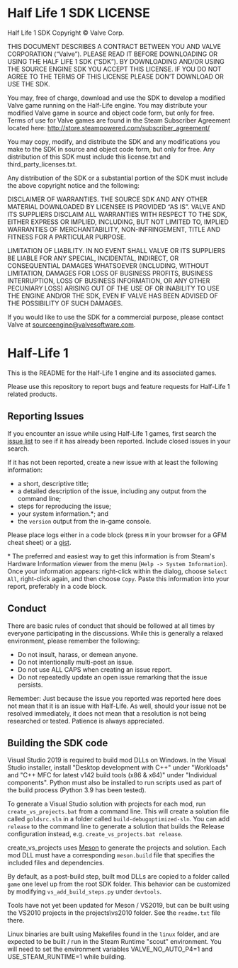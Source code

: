 Half Life 1 SDK LICENSE
======================

Half Life 1 SDK Copyright © Valve Corp.  

THIS DOCUMENT DESCRIBES A CONTRACT BETWEEN YOU AND VALVE CORPORATION (“Valve”).  PLEASE READ IT BEFORE DOWNLOADING OR USING THE HALF LIFE 1 SDK (“SDK”). BY DOWNLOADING AND/OR USING THE SOURCE ENGINE SDK YOU ACCEPT THIS LICENSE. IF YOU DO NOT AGREE TO THE TERMS OF THIS LICENSE PLEASE DON’T DOWNLOAD OR USE THE SDK.

You may, free of charge, download and use the SDK to develop a modified Valve game running on the Half-Life engine.  You may distribute your modified Valve game in source and object code form, but only for free. Terms of use for Valve games are found in the Steam Subscriber Agreement located here: http://store.steampowered.com/subscriber_agreement/ 

You may copy, modify, and distribute the SDK and any modifications you make to the SDK in source and object code form, but only for free.  Any distribution of this SDK must include this license.txt and third_party_licenses.txt.  
 
Any distribution of the SDK or a substantial portion of the SDK must include the above copyright notice and the following: 

DISCLAIMER OF WARRANTIES.  THE SOURCE SDK AND ANY OTHER MATERIAL DOWNLOADED BY LICENSEE IS PROVIDED “AS IS”.  VALVE AND ITS SUPPLIERS DISCLAIM ALL WARRANTIES WITH RESPECT TO THE SDK, EITHER EXPRESS OR IMPLIED, INCLUDING, BUT NOT LIMITED TO, IMPLIED WARRANTIES OF MERCHANTABILITY, NON-INFRINGEMENT, TITLE AND FITNESS FOR A PARTICULAR PURPOSE.  

LIMITATION OF LIABILITY.  IN NO EVENT SHALL VALVE OR ITS SUPPLIERS BE LIABLE FOR ANY SPECIAL, INCIDENTAL, INDIRECT, OR CONSEQUENTIAL DAMAGES WHATSOEVER (INCLUDING, WITHOUT LIMITATION, DAMAGES FOR LOSS OF BUSINESS PROFITS, BUSINESS INTERRUPTION, LOSS OF BUSINESS INFORMATION, OR ANY OTHER PECUNIARY LOSS) ARISING OUT OF THE USE OF OR INABILITY TO USE THE ENGINE AND/OR THE SDK, EVEN IF VALVE HAS BEEN ADVISED OF THE POSSIBILITY OF SUCH DAMAGES.  
 
 
If you would like to use the SDK for a commercial purpose, please contact Valve at sourceengine@valvesoftware.com.


Half-Life 1
======================

This is the README for the Half-Life 1 engine and its associated games.

Please use this repository to report bugs and feature requests for Half-Life 1 related products.

Reporting Issues
----------------

If you encounter an issue while using Half-Life 1 games, first search the [issue list](https://github.com/ValveSoftware/halflife/issues) to see if it has already been reported. Include closed issues in your search.

If it has not been reported, create a new issue with at least the following information:

- a short, descriptive title;
- a detailed description of the issue, including any output from the command line;
- steps for reproducing the issue;
- your system information.\*; and
- the `version` output from the in-game console.

Please place logs either in a code block (press `M` in your browser for a GFM cheat sheet) or a [gist](https://gist.github.com).

\* The preferred and easiest way to get this information is from Steam's Hardware Information viewer from the menu (`Help -> System Information`). Once your information appears: right-click within the dialog, choose `Select All`, right-click again, and then choose `Copy`. Paste this information into your report, preferably in a code block.

Conduct
-------


There are basic rules of conduct that should be followed at all times by everyone participating in the discussions.  While this is generally a relaxed environment, please remember the following:

- Do not insult, harass, or demean anyone.
- Do not intentionally multi-post an issue.
- Do not use ALL CAPS when creating an issue report.
- Do not repeatedly update an open issue remarking that the issue persists.

Remember: Just because the issue you reported was reported here does not mean that it is an issue with Half-Life.  As well, should your issue not be resolved immediately, it does not mean that a resolution is not being researched or tested.  Patience is always appreciated.


Building the SDK code
-------

Visual Studio 2019 is required to build mod DLLs on Windows. In the Visual Studio installer, install "Desktop development with C++" under "Workloads" and "C++ MFC for latest v142 build tools (x86 & x64)" under "Individual components". Python must also be installed to run scripts used as part of the build process (Python 3.9 has been tested).

To generate a Visual Studio solution with projects for each mod, run `create_vs_projects.bat` from a command line. This will create a solution file called `goldsrc.sln` in a folder called `build-debugoptimized-sln`. You can add `release` to the command line to generate a solution that builds the Release configuration instead, e.g. `create_vs_projects.bat release`. 

create_vs_projects uses [Meson](https://mesonbuild.com/) to generate the projects and solution. Each mod DLL must have a corresponding `meson.build` file that specifies the included files and dependencies.

By default, as a post-build step, built mod DLLs are copied to a folder called `game` one level up from the root SDK folder. This behavior can be customized by modifying `vs_add_build_steps.py` under `devtools`. 

Tools have not yet been updated for Meson / VS2019, but can be built using the VS2010 projects in the projects\vs2010 folder. See the `readme.txt` file there.

Linux binaries are built using Makefiles found in the `linux` folder, and are expected to be built / run in the Steam Runtime "scout" environment. You will need to set the environment variables VALVE_NO_AUTO_P4=1 and USE_STEAM_RUNTIME=1 while building.
